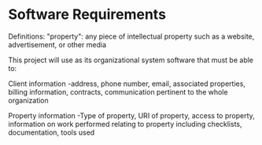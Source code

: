 # Software Requirements

Definitions:
"property": any piece of intellectual property such as a website, advertisement, or other media

This project will use as its organizational system software that must be able to:


Client information
-address, phone number, email, associated properties, billing information, contracts, communication pertinent to the whole organization

Property information
-Type of property, URI of property, access to property, information on work performed relating to property including checklists, documentation, tools used
